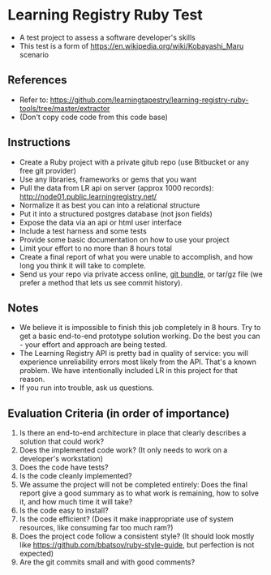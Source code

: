 # Learning Registry Ruby Test
* A test project to assess a software developer's skills
* This test is a form of https://en.wikipedia.org/wiki/Kobayashi_Maru scenario

## References
* Refer to: https://github.com/learningtapestry/learning-registry-ruby-tools/tree/master/extractor
* (Don't copy code code from this code base)

## Instructions
* Create a Ruby project with a private gitub repo (use Bitbucket or any free git provider)
* Use any libraries, frameworks or gems that you want
* Pull the data from LR api on server (approx 1000 records): http://node01.public.learningregistry.net/
* Normalize it as best you can into a relational structure
* Put it into a structured postgres database (not json fields)
* Expose the data via an api or html user interface
* Include a test harness and some tests
* Provide some basic documentation on how to use your project
* Limit your effort to no more than 8 hours total
* Create a final report of what you were unable to accomplish, and how long you think it will take to complete.
* Send us your repo via private access online, [git bundle](https://git-scm.com/blog/2010/03/10/bundles.html), or tar/gz file (we prefer a method that lets us see commit history).

## Notes
* We believe it is impossible to finish this job completely in 8 hours. Try to get a basic end-to-end prototype solution working. Do the best you can - your effort and approach are being tested.
* The Learning Registry API is pretty bad in quality of service: you will experience unreliability errors most likely from the API. That's a known problem. We have intentionally included LR in this project for that reason.
* If you run into trouble, ask us questions.

## Evaluation Criteria (in order of importance)
1. Is there an end-to-end architecture in place that clearly describes a solution that could work?
1. Does the implemented code work? (It only needs to work on a developer's workstation)
1. Does the code have tests?
1. Is the code cleanly implemented?
1. We assume the project will not be completed entirely: Does the final report give a good summary as to what work is remaining, how to solve it, and how much time it will take?
1. Is the code easy to install?
1. Is the code efficient? (Does it make inappropriate use of system resources, like consuming far too much ram?)
1. Does the project code follow a consistent style? (It should look mostly like https://github.com/bbatsov/ruby-style-guide, but perfection is not expected)
1. Are the git commits small and with good comments?
